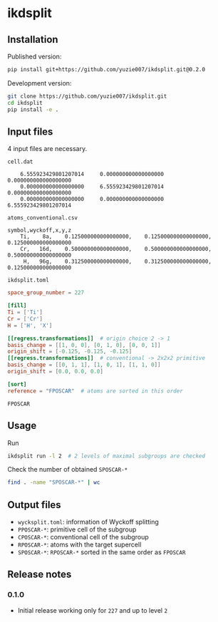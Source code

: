 # ikdsplit

## Installation

Published version:

```bash
pip install git+https://github.com/yuzie007/ikdsplit.git@0.2.0
```

Development version:

```bash
git clone https://github.com/yuzie007/ikdsplit.git
cd ikdsplit
pip install -e .
```

## Input files

4 input files are necessary.

`cell.dat`

```
    6.555923429801207014     0.000000000000000000     0.000000000000000000
    0.000000000000000000     6.555923429801207014     0.000000000000000000
    0.000000000000000000     0.000000000000000000     6.555923429801207014
```

`atoms_conventional.csv`

```csv
symbol,wyckoff,x,y,z
    Ti,    8a,    0.125000000000000000,    0.125000000000000000,    0.125000000000000000
    Cr,   16d,    0.500000000000000000,    0.500000000000000000,    0.500000000000000000
     H,   96g,    0.312500000000000000,    0.312500000000000000,    0.125000000000000000
```

`ikdsplit.toml`

```toml
space_group_number = 227

[fill]
Ti = ['Ti']
Cr = ['Cr']
H = ['H', 'X']

[[regress.transformations]]  # origin choice 2 -> 1
basis_change = [[1, 0, 0], [0, 1, 0], [0, 0, 1]]
origin_shift = [-0.125, -0.125, -0.125]
[[regress.transformations]]  # conventional -> 2x2x2 primitive
basis_change = [[0, 1, 1], [1, 0, 1], [1, 1, 0]]
origin_shift = [0.0, 0.0, 0.0]

[sort]
reference = "FPOSCAR"  # atoms are sorted in this order
```

`FPOSCAR`

## Usage

Run

```bash
ikdsplit run -l 2  # 2 levels of maximal subgroups are checked
```

Check the number of obtained `SPOSCAR-*`

```bash
find . -name "SPOSCAR-*" | wc
```

## Output files

- `wycksplit.toml`: information of Wyckoff splitting
- `PPOSCAR-*`: primitive cell of the subgroup
- `CPOSCAR-*`: conventional cell of the subgroup
- `RPOSCAR-*`: atoms with the target supercell
- `SPOSCAR-*`: `RPOSCAR-*` sorted in the same order as `FPOSCAR`

## Release notes

### 0.1.0

- Initial release working only for `227` and up to level `2`
